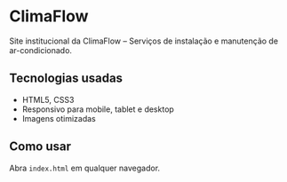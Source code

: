 # ClimaFlow

Site institucional da ClimaFlow – Serviços de instalação e manutenção de ar-condicionado.

## Tecnologias usadas
- HTML5, CSS3
- Responsivo para mobile, tablet e desktop
- Imagens otimizadas

## Como usar
Abra `index.html` em qualquer navegador.
